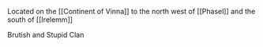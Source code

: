 Located on the [[Continent of Vinna]] to the north west of [[Phasel]] and the south of [[Irelemm]]

Brutish and Stupid Clan